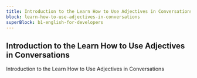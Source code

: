 ```yaml
---
title: Introduction to the Learn How to Use Adjectives in Conversations
block: learn-how-to-use-adjectives-in-conversations
superBlock: b1-english-for-developers
---
```


## Introduction to the Learn How to Use Adjectives in Conversations

Introduction to the Learn How to Use Adjectives in Conversations
